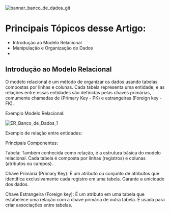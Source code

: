 ![banner_banco_de_dados_git](https://github.com/guilhermeralves/banco_de_dados/assets/54563385/b2bc7324-be7f-4207-bfa2-3ff1b2daf746)

# Principais Tópicos desse Artigo:

- Introdução ao Modelo Relacional
- Manipulação e Organização de Dados
- 





## Introdução ao Modelo Relacional

O modelo relacional é um método de organizar os dados usando tabelas compostas por linhas e colunas. Cada tabela representa uma entidade, e as relações entre essas entidades são definidas pelas chaves primárias, comumente chamadas de (Primary Key - PK) e estrangeiras (Foreign key - FK).

Exemplo Modelo Relacional:

![ER_Banco_de_Dados_1](https://github.com/guilhermeralves/banco_de_dados/assets/54563385/857135e0-405e-44a0-bc73-6b16c31b2628)

Exemplo de relação entre entidades:


Principais Componentes:

Tabela: Também conhecida como relação, é a estrutura básica do modelo relacional. Cada tabela é composta por linhas (registros) e colunas (atributos ou campos).

Chave Primária (Primary Key): É um atributo ou conjunto de atributos que identifica exclusivamente cada registro em uma tabela. Garante a unicidade dos dados.

Chave Estrangeira (Foreign key): É um atributo em uma tabela que estabelece uma relação com a chave primária de outra tabela. É usada para criar associações entre tabelas.